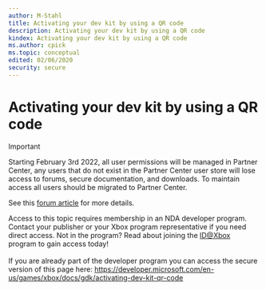 ```yaml
---
author: M-Stahl
title: Activating your dev kit by using a QR code
description: Activating your dev kit by using a QR code
kindex: Activating your dev kit by using a QR code
ms.author: cpick
ms.topic: conceptual
edited: 02/06/2020
security: secure
---
```


# Activating your dev kit by using a QR code
> [!IMPORTANT]
> Starting February 3rd 2022, all user permissions will be managed in Partner Center, any users that do not exist in the Partner Center user store will lose access to forums, secure documentation, and downloads. To maintain access all users should be migrated to Partner Center. <p></p>See this <a href="https://forums.xboxlive.com/articles/132187/breaking-change-user-access-for-forums-secure-docu.html">forum article</a> for more details.  

 Access to this topic requires membership in an NDA developer program. Contact your publisher or your Xbox program representative if you need direct access. Not in the program? Read about joining the <a href="https://www.xbox.com/Developers/id">ID@Xbox</a> program to gain access today!  <br/><br/>If you are already part of the developer program you can access the secure version of this page here: <a target="_blank" href="https://developer.microsoft.com/en-us/games/xbox/docs/gdk/activating-dev-kit-qr-code">https://developer.microsoft.com/en-us/games/xbox/docs/gdk/activating-dev-kit-qr-code</a>